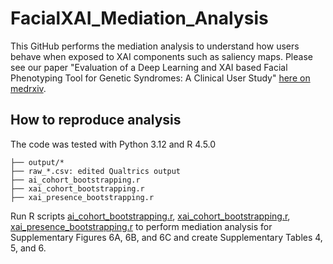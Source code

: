 # FacialXAI_Mediation_Analysis
This GitHub performs the mediation analysis to understand how users behave when exposed to XAI components such as saliency maps. Please see our paper "Evaluation of a Deep Learning and XAI based Facial Phenotyping Tool for Genetic Syndromes: A Clinical User Study" [here on medrxiv](https://www.medrxiv.org/content/10.1101/2025.06.08.25328588v1). 

## How to reproduce analysis
The code was tested with Python 3.12 and R 4.5.0

```
├── output/*
├── raw_*.csv: edited Qualtrics output
├── ai_cohort_bootstrapping.r
├── xai_cohort_bootstrapping.r
├── xai_presence_bootstrapping.r
```

Run R scripts [ai_cohort_bootstrapping.r](https://github.com/jacie-cheng/FacialXAI_Mediation_Analysis/blob/main/final_ai_cohort_bootstrapping.r), [xai_cohort_bootstrapping.r](https://github.com/jacie-cheng/FacialXAI_Mediation_Analysis/blob/main/final_xai_cohort_bootstrapping.r), [xai_presence_bootstrapping.r](https://github.com/jacie-cheng/FacialXAI_Mediation_Analysis/blob/main/final_ai_presence_bootstrapping.r) to perform mediation analysis for Supplementary Figures 6A, 6B, and 6C and create Supplementary Tables 4, 5, and 6. 

